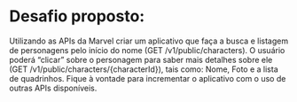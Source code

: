 # Desafio proposto:
Utilizando as APIs da Marvel criar um aplicativo que faça a busca e listagem de personagens pelo início do nome (GET /v1/public/characters). O usuário poderá “clicar” sobre o personagem para saber mais detalhes sobre ele (GET /v1/public/characters/{characterId}), tais como: Nome, Foto e a lista de quadrinhos.  Fique à vontade para incrementar o aplicativo com o uso de outras APIs disponíveis.
